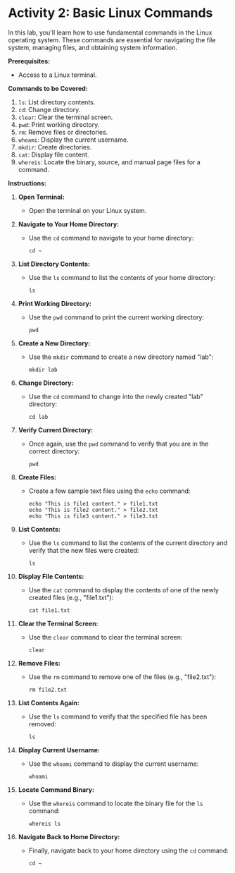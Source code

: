 # Activity 2: Basic Linux Commands 

In this lab, you'll learn how to use fundamental commands in the Linux operating system. These commands are essential for navigating the file system, managing files, and obtaining system information.

**Prerequisites:**
- Access to a Linux terminal.

**Commands to be Covered:**
1. `ls`: List directory contents.
2. `cd`: Change directory.
3. `clear`: Clear the terminal screen.
4. `pwd`: Print working directory.
5. `rm`: Remove files or directories.
6. `whoami`: Display the current username.
7. `mkdir`: Create directories.
8. `cat`: Display file content.
9. `whereis`: Locate the binary, source, and manual page files for a command.

**Instructions:**

1. **Open Terminal:**
   - Open the terminal on your Linux system.

2. **Navigate to Your Home Directory:**
   - Use the `cd` command to navigate to your home directory:
     ```
     cd ~
     ```

3. **List Directory Contents:**
   - Use the `ls` command to list the contents of your home directory:
     ```
     ls
     ```

4. **Print Working Directory:**
   - Use the `pwd` command to print the current working directory:
     ```
     pwd
     ```

5. **Create a New Directory:**
   - Use the `mkdir` command to create a new directory named "lab":
     ```
     mkdir lab
     ```

6. **Change Directory:**
   - Use the `cd` command to change into the newly created "lab" directory:
     ```
     cd lab
     ```

7. **Verify Current Directory:**
   - Once again, use the `pwd` command to verify that you are in the correct directory:
     ```
     pwd
     ```

8. **Create Files:**
   - Create a few sample text files using the `echo` command:
     ```
     echo "This is file1 content." > file1.txt
     echo "This is file2 content." > file2.txt
     echo "This is file3 content." > file3.txt
     ```

9. **List Contents:**
   - Use the `ls` command to list the contents of the current directory and verify that the new files were created:
     ```
     ls
     ```

10. **Display File Contents:**
    - Use the `cat` command to display the contents of one of the newly created files (e.g., "file1.txt"):
      ```
      cat file1.txt
      ```

11. **Clear the Terminal Screen:**
    - Use the `clear` command to clear the terminal screen:
      ```
      clear
      ```

12. **Remove Files:**
    - Use the `rm` command to remove one of the files (e.g., "file2.txt"):
      ```
      rm file2.txt
      ```

13. **List Contents Again:**
    - Use the `ls` command to verify that the specified file has been removed:
      ```
      ls
      ```

14. **Display Current Username:**
    - Use the `whoami` command to display the current username:
      ```
      whoami
      ```

15. **Locate Command Binary:**
    - Use the `whereis` command to locate the binary file for the `ls` command:
      ```
      whereis ls
      ```

16. **Navigate Back to Home Directory:**
    - Finally, navigate back to your home directory using the `cd` command:
      ```
      cd ~
      ```

